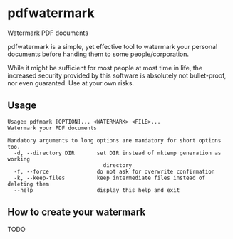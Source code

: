 # pdfwatermark
Watermark PDF documents

pdfwatermark is a simple, yet effective tool to watermark your personal
documents before handing them to some people/corporation.

While it might be sufficient for most people at most time in life, the increased
security provided by this software is absolutely not bullet-proof, nor even
guaranted. Use at your own risks.

## Usage

```
Usage: pdfmark [OPTION]... <WATERMARK> <FILE>...
Watermark your PDF documents

Mandatory arguments to long options are mandatory for short options too.
  -d, --directory DIR       set DIR instead of mktemp generation as working
                              directory
  -f, --force               do not ask for overwrite confirmation
  -k, --keep-files          keep intermediate files instead of deleting them
  --help                    display this help and exit
```

## How to create your watermark

TODO
